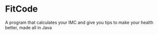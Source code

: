 # FitCode
A program that calculates your IMC and give you tips to make your health better, made all in Java
